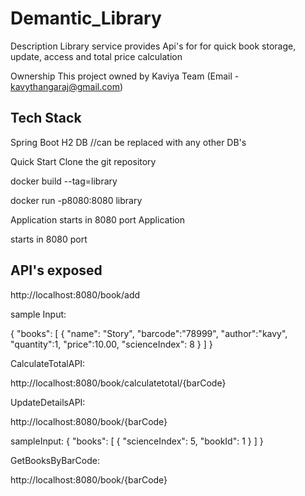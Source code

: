 # Demantic_Library

Description Library service provides Api's for for quick book storage, update, access and total price calculation

Ownership This project owned by Kaviya Team (Email - kavythangaraj@gmail.com)

## Tech Stack

Spring Boot H2 DB //can be replaced with any other DB's

Quick Start Clone the git repository

docker build --tag=library

docker run -p8080:8080 library

Application starts in 8080 port Application

starts in 8080 port

## API's exposed

http://localhost:8080/book/add

sample Input:

{
"books": [
{
"name": "Story",
"barcode":"78999",
"author":"kavy",
"quantity":1,
"price":10.00,
"scienceIndex": 8 }
]
}

CalculateTotalAPI:

http://localhost:8080/book/calculatetotal/{barCode}

UpdateDetailsAPI:

http://localhost:8080/book/{barCode}

sampleInput:
{
"books": [
{
"scienceIndex": 5,
"bookId": 1 }
]
}

GetBooksByBarCode:

http://localhost:8080/book/{barCode}